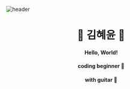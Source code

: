 ![header](https://capsule-render.vercel.app/api?type=waving&color=0:FBCAE0,100:FF96D0&height=140)

<div align="center">
  
#  💖 김혜윤 💖
#### Hello, World!
#### coding beginner 💫
#### with guitar 🎸 

</div>
